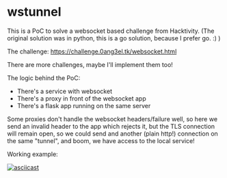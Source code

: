 # wstunnel

This is a PoC to solve a websocket based challenge from Hacktivity.
(The original solution was in python, this is a go solution, because I prefer go. :) )

The challenge:
https://challenge.0ang3el.tk/websocket.html


There are more challenges, maybe I'll implement them too!

The logic behind the PoC:
- There's a service with websocket
- There's a proxy in front of the websocket app
- There's a flask app running on the same server

Some proxies don't handle the websocket headers/failure well, so here we send an invalid header to the app which rejects it, but the TLS connection will remain open, so we could send and another (plain http!) connection on the same "tunnel", and boom, we have access to the local service!


Working example:

[![asciicast](https://asciinema.org/a/CXIHtBqx2qrnpkR6nreCM3K0C.svg)](https://asciinema.org/a/CXIHtBqx2qrnpkR6nreCM3K0C) 

